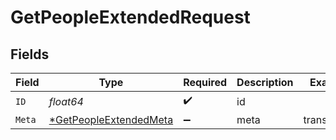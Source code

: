 # GetPeopleExtendedRequest


## Fields

| Field                                                                      | Type                                                                       | Required                                                                   | Description                                                                | Example                                                                    |
| -------------------------------------------------------------------------- | -------------------------------------------------------------------------- | -------------------------------------------------------------------------- | -------------------------------------------------------------------------- | -------------------------------------------------------------------------- |
| `ID`                                                                       | *float64*                                                                  | :heavy_check_mark:                                                         | id                                                                         |                                                                            |
| `Meta`                                                                     | [*GetPeopleExtendedMeta](../../models/operations/getpeopleextendedmeta.md) | :heavy_minus_sign:                                                         | meta                                                                       | translations                                                               |
